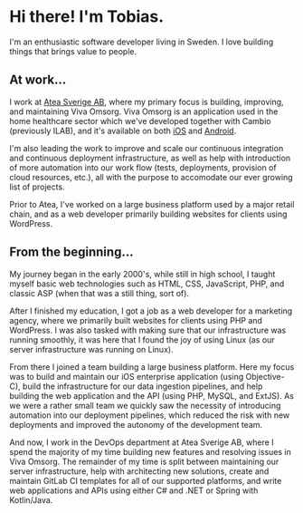 # Hi there! I'm Tobias.

I'm an enthusiastic software developer living in Sweden. I love building things
that brings value to people.

## At work...

I work at [Atea Sverige AB](https://www.atea.se/), where my primary focus is
building, improving, and maintaining Viva Omsorg. Viva Omsorg is an application
used in the home healthcare sector which we've developed together with Cambio
(previously ILAB), and it's available on both
[iOS](https://itunes.apple.com/se/app/viva-omsorg/id1041319999?mt=8) and
[Android](https://play.google.com/store/apps/details?id=se.ateaapps.vivaomsorg).

I'm also leading the work to improve and scale our continuous integration and
continuous deployment infrastructure, as well as help with introduction of more
automation into our work flow (tests, deployments, provision of cloud resources,
etc.), all with the purpose to accomodate our ever growing list of projects.

Prior to Atea, I've worked on a large business platform used by a major retail
chain, and as a web developer primarily building websites for clients using
WordPress.

## From the beginning...

My journey began in the early 2000's, while still in high school, I taught
myself basic web technologies such as HTML, CSS, JavaScript, PHP, and classic
ASP (when that was a still thing, sort of).

After I finished my education, I got a job as a web developer for a marketing
agency, where we primarily built websites for clients using PHP and WordPress.
I was also tasked with making sure that our infrastructure was running smoothly,
it was here that I found the joy of using Linux (as our server infrastructure
was running on Linux).

From there I joined a team building a large business platform. Here my focus was
to build and maintain our iOS enterprise application (using Objective-C), build
the infrastructure for our data ingestion pipelines, and help building the web
application and the API (using PHP, MySQL, and ExtJS). As we were a rather small
team we quickly saw the necessity of introducing automation into our deployment
pipelines, which reduced the risk with new deployments and improved the autonomy
of the development team.

And now, I work in the DevOps department at Atea Sverige AB, where I spend the
majority of my time building new features and resolving issues in Viva Omsorg.
The remainder of my time is split between maintaining our server infrastructure,
help with architecting new solutions, create and maintain GitLab CI templates
for all of our supported platforms, and write web applications and APIs using
either C# and .NET or Spring with Kotlin/Java.
